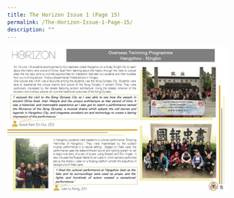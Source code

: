 ```yaml
---
title: The Horizon Issue 1 (Page 15)
permalink: /The-Horizon-Issue-1-Page-15/
description: ""
---
```

![](/images/Our%20Experience/Connecting%20Globally/C1X1.jpg)